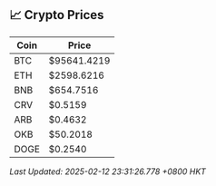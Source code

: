 ## 📈 Crypto Prices

| Coin | Price |
| ---- | ----- |
| BTC | $95641.4219 |
| ETH | $2598.6216 |
| BNB | $654.7516 |
| CRV | $0.5159 |
| ARB | $0.4632 |
| OKB | $50.2018 |
| DOGE | $0.2540 |

_Last Updated: 2025-02-12 23:31:26.778 +0800 HKT_